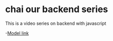 # chai our backend series

This is a video series on backend with javascript

-[Model link](https://app.eraser.io/workspace/YtPqZ1VogxGy1jzIDkzj)
